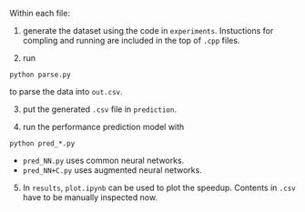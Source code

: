 Within each file:

1. generate the dataset using the code in `experiments`. Instuctions for compling and running are included in the top of `.cpp` files.

2. run
```
python parse.py
```
to parse the data into `out.csv`.

3. put the generated `.csv` file in `prediction`.

4. run the performance prediction model with 
```
python pred_*.py
```

* `pred_NN.py` uses common neural networks.
* `pred_NN+C.py` uses augmented neural networks.

5. In `results`, `plot.ipynb` can be used to plot the speedup. Contents in `.csv` have to be manually inspected now. 